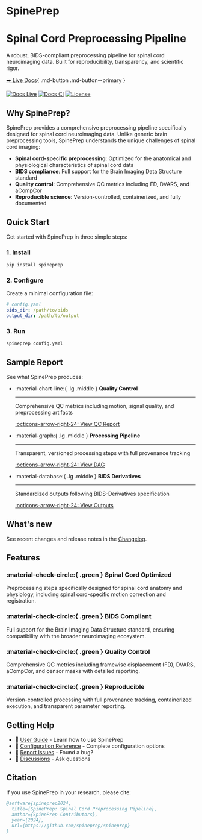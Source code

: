 # SpinePrep

<div class="hero">
  <h1>Spinal Cord Preprocessing Pipeline</h1>
  <p class="lead">
    A robust, BIDS-compliant preprocessing pipeline for spinal cord neuroimaging data.
    Built for reproducibility, transparency, and scientific rigor.
  </p>
</div>

[➡️ Live Docs](https://spineprep.github.io/){ .md-button .md-button--primary }

<!-- Badges -->

[![Docs Live](https://img.shields.io/badge/docs-live-blue)](https://spineprep.github.io/)
[![Docs CI](https://github.com/spineprep/SpinePrep/actions/workflows/docs.yml/badge.svg)](https://github.com/spineprep/SpinePrep/actions/workflows/docs.yml)
[![License](https://img.shields.io/badge/license-Apache--2.0-green)](https://github.com/spineprep/SpinePrep/blob/main/LICENSE)

## Why SpinePrep?

SpinePrep provides a comprehensive preprocessing pipeline specifically designed for spinal cord neuroimaging data. Unlike generic brain preprocessing tools, SpinePrep understands the unique challenges of spinal cord imaging:

- **Spinal cord-specific preprocessing**: Optimized for the anatomical and physiological characteristics of spinal cord data
- **BIDS compliance**: Full support for the Brain Imaging Data Structure standard
- **Quality control**: Comprehensive QC metrics including FD, DVARS, and aCompCor
- **Reproducible science**: Version-controlled, containerized, and fully documented

## Quick Start

Get started with SpinePrep in three simple steps:

### 1. Install

```bash
pip install spineprep
```

### 2. Configure

Create a minimal configuration file:

```yaml
# config.yaml
bids_dir: /path/to/bids
output_dir: /path/to/output
```

### 3. Run

```bash
spineprep config.yaml
```

## Sample Report

See what SpinePrep produces:

<div class="grid cards" markdown>

-   :material-chart-line:{ .lg .middle } **Quality Control**

    ---

    Comprehensive QC metrics including motion, signal quality, and preprocessing artifacts

    [:octicons-arrow-right-24: View QC Report](user-guide/qc.md)

-   :material-graph:{ .lg .middle } **Processing Pipeline**

    ---

    Transparent, versioned processing steps with full provenance tracking

    [:octicons-arrow-right-24: View DAG](user-guide/usage.md#processing-pipeline)

-   :material-database:{ .lg .middle } **BIDS Derivatives**

    ---

    Standardized outputs following BIDS-Derivatives specification

    [:octicons-arrow-right-24: View Outputs](user-guide/outputs.md)

</div>

## What's new

See recent changes and release notes in the [Changelog](CHANGELOG.md).

## Features

### :material-check-circle:{ .green } **Spinal Cord Optimized**

Preprocessing steps specifically designed for spinal cord anatomy and physiology, including spinal cord-specific motion correction and registration.

### :material-check-circle:{ .green } **BIDS Compliant**

Full support for the Brain Imaging Data Structure standard, ensuring compatibility with the broader neuroimaging ecosystem.

### :material-check-circle:{ .green } **Quality Control**

Comprehensive QC metrics including framewise displacement (FD), DVARS, aCompCor, and censor masks with detailed reporting.

### :material-check-circle:{ .green } **Reproducible**

Version-controlled processing with full provenance tracking, containerized execution, and transparent parameter reporting.

## Getting Help

- 📖 [User Guide](user-guide/usage.md) - Learn how to use SpinePrep
- 🔧 [Configuration Reference](reference/config.md) - Complete configuration options
- 🐛 [Report Issues](https://github.com/spineprep/spineprep/issues) - Found a bug?
- 💬 [Discussions](https://github.com/spineprep/spineprep/discussions) - Ask questions

## Citation

If you use SpinePrep in your research, please cite:

```bibtex
@software{spineprep2024,
  title={SpinePrep: Spinal Cord Preprocessing Pipeline},
  author={SpinePrep Contributors},
  year={2024},
  url={https://github.com/spineprep/spineprep}
}
```
